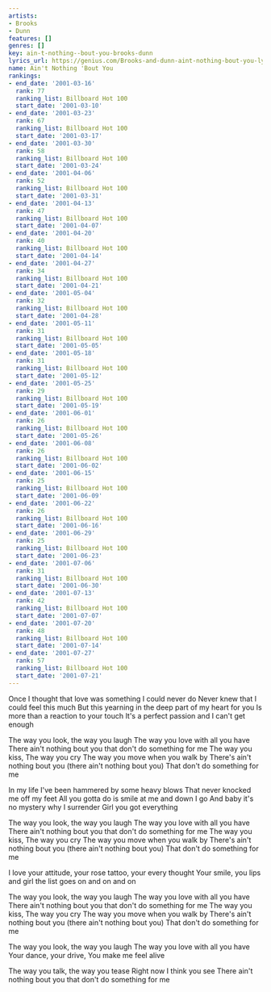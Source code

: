 ```yaml
---
artists:
- Brooks
- Dunn
features: []
genres: []
key: ain-t-nothing--bout-you-brooks-dunn
lyrics_url: https://genius.com/Brooks-and-dunn-aint-nothing-bout-you-lyrics
name: Ain't Nothing 'Bout You
rankings:
- end_date: '2001-03-16'
  rank: 77
  ranking_list: Billboard Hot 100
  start_date: '2001-03-10'
- end_date: '2001-03-23'
  rank: 67
  ranking_list: Billboard Hot 100
  start_date: '2001-03-17'
- end_date: '2001-03-30'
  rank: 58
  ranking_list: Billboard Hot 100
  start_date: '2001-03-24'
- end_date: '2001-04-06'
  rank: 52
  ranking_list: Billboard Hot 100
  start_date: '2001-03-31'
- end_date: '2001-04-13'
  rank: 47
  ranking_list: Billboard Hot 100
  start_date: '2001-04-07'
- end_date: '2001-04-20'
  rank: 40
  ranking_list: Billboard Hot 100
  start_date: '2001-04-14'
- end_date: '2001-04-27'
  rank: 34
  ranking_list: Billboard Hot 100
  start_date: '2001-04-21'
- end_date: '2001-05-04'
  rank: 32
  ranking_list: Billboard Hot 100
  start_date: '2001-04-28'
- end_date: '2001-05-11'
  rank: 31
  ranking_list: Billboard Hot 100
  start_date: '2001-05-05'
- end_date: '2001-05-18'
  rank: 31
  ranking_list: Billboard Hot 100
  start_date: '2001-05-12'
- end_date: '2001-05-25'
  rank: 29
  ranking_list: Billboard Hot 100
  start_date: '2001-05-19'
- end_date: '2001-06-01'
  rank: 26
  ranking_list: Billboard Hot 100
  start_date: '2001-05-26'
- end_date: '2001-06-08'
  rank: 26
  ranking_list: Billboard Hot 100
  start_date: '2001-06-02'
- end_date: '2001-06-15'
  rank: 25
  ranking_list: Billboard Hot 100
  start_date: '2001-06-09'
- end_date: '2001-06-22'
  rank: 26
  ranking_list: Billboard Hot 100
  start_date: '2001-06-16'
- end_date: '2001-06-29'
  rank: 25
  ranking_list: Billboard Hot 100
  start_date: '2001-06-23'
- end_date: '2001-07-06'
  rank: 31
  ranking_list: Billboard Hot 100
  start_date: '2001-06-30'
- end_date: '2001-07-13'
  rank: 42
  ranking_list: Billboard Hot 100
  start_date: '2001-07-07'
- end_date: '2001-07-20'
  rank: 48
  ranking_list: Billboard Hot 100
  start_date: '2001-07-14'
- end_date: '2001-07-27'
  rank: 57
  ranking_list: Billboard Hot 100
  start_date: '2001-07-21'
---
```

Once I thought that love was something I could never do
Never knew that I could feel this much
But this yearning in the deep part of my heart for you
Is more than a reaction to your touch
It's a perfect passion and I can't get enough

The way you look, the way you laugh
The way you love with all you have
There ain't nothing bout you that don't do something for me
The way you kiss, The way you cry
The way you move when you walk by
There's ain't nothing bout you (there ain't nothing bout you)
That don't do something for me

In my life I've been hammered by some heavy blows
That never knocked me off my feet
All you gotta do is smile at me and down I go
And baby it's no mystery why I surrender
Girl you got everything

The way you look, the way you laugh
The way you love with all you have
There ain't nothing bout you that don't do something for me
The way you kiss, The way you cry
The way you move when you walk by
There's ain't nothing bout you (there ain't nothing bout you)
That don't do something for me

I love your attitude, your rose tattoo, your every thought
Your smile, you lips and girl the list goes on and on and on

The way you look, the way you laugh
The way you love with all you have
There ain't nothing bout you that don't do something for me
The way you kiss, The way you cry
The way you move when you walk by
There's ain't nothing bout you (there ain't nothing bout you)
That don't do something for me

The way you look, the way you laugh
The way you love with all you have
Your dance, your drive, You make me feel alive

The way you talk, the way you tease
Right now I think you see
There ain't nothing bout you that don't do something for me
